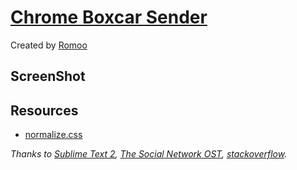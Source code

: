 [Chrome Boxcar Sender](###)
=================

Created by [Romoo](http://twitter.com/romoo)

ScreenShot
----------

Resources
---------
* [normalize.css](https://github.com/necolas/normalize.css)

_Thanks to [Sublime Text 2](http://www.sublimetext.com/), [The Social Network OST](http://music.douban.com/subject/5289726/), [stackoverflow](http://stackoverflow.com/)._